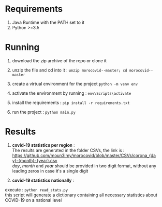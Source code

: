 # Requirements 
1. Java Runtime with the PATH set to it
2. Python >=3.5

# Running
1. download the zip archive of the repo or clone it
2. unzip the file and cd into it : 
```unzip morocovid--master; cd morocovid--master```
3. create a virtual environment for the project
 ```python -m venv env```

4. activate the environment by running :
```env\Scripts\activate```

5. install the requirements : 
```pip install -r requirements.txt```

6. run the project : 
```python main.py```

# Results

1. **covid-19 statistics per region** :  
The results are generated in the folder CSVs, 
the link is : https://github.com/moun3imy/morocovid/blob/master/CSVs/corona_{day}-{month}-{year}.csv  
*day*, *month* and *year* should be provided in two digit format, without any leading zeros in case it's a single digit

2. **covid-19 statistics nationally** :

execute : ```python read_stats.py ```  
this script will generate a dictionary containing all necessary statistics about COVID-19 on a national level

